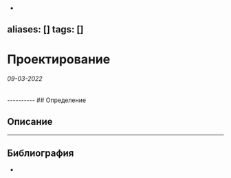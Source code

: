 -
aliases: []
tags: []
---
# Проектирование
<h6>09-03-2022</h6>
----------
## Определение

## Описание

---
## Библиография
- 
